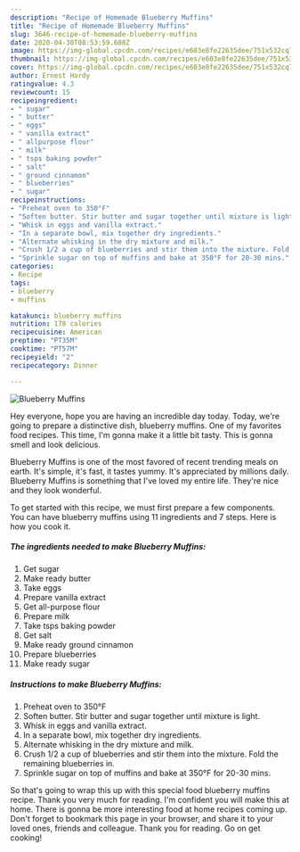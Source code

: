```yaml
---
description: "Recipe of Homemade Blueberry Muffins"
title: "Recipe of Homemade Blueberry Muffins"
slug: 3646-recipe-of-homemade-blueberry-muffins
date: 2020-04-30T08:53:59.608Z
image: https://img-global.cpcdn.com/recipes/e603e8fe22635dee/751x532cq70/blueberry-muffins-recipe-main-photo.jpg
thumbnail: https://img-global.cpcdn.com/recipes/e603e8fe22635dee/751x532cq70/blueberry-muffins-recipe-main-photo.jpg
cover: https://img-global.cpcdn.com/recipes/e603e8fe22635dee/751x532cq70/blueberry-muffins-recipe-main-photo.jpg
author: Ernest Hardy
ratingvalue: 4.3
reviewcount: 15
recipeingredient:
- " sugar"
- " butter"
- " eggs"
- " vanilla extract"
- " allpurpose flour"
- " milk"
- " tsps baking powder"
- " salt"
- " ground cinnamon"
- " blueberries"
- " sugar"
recipeinstructions:
- "Preheat oven to 350°F"
- "Soften butter. Stir butter and sugar together until mixture is light."
- "Whisk in eggs and vanilla extract."
- "In a separate bowl, mix together dry ingredients."
- "Alternate whisking in the dry mixture and milk."
- "Crush 1/2 a cup of blueberries and stir them into the mixture. Fold the remaining blueberries in."
- "Sprinkle sugar on top of muffins and bake at 350°F for 20-30 mins."
categories:
- Recipe
tags:
- blueberry
- muffins

katakunci: blueberry muffins 
nutrition: 178 calories
recipecuisine: American
preptime: "PT35M"
cooktime: "PT57M"
recipeyield: "2"
recipecategory: Dinner

---
```



![Blueberry Muffins](https://img-global.cpcdn.com/recipes/e603e8fe22635dee/751x532cq70/blueberry-muffins-recipe-main-photo.jpg)

Hey everyone, hope you are having an incredible day today. Today, we're going to prepare a distinctive dish, blueberry muffins. One of my favorites food recipes. This time, I'm gonna make it a little bit tasty. This is gonna smell and look delicious.

Blueberry Muffins is one of the most favored of recent trending meals on earth. It's simple, it's fast, it tastes yummy. It's appreciated by millions daily. Blueberry Muffins is something that I've loved my entire life. They're nice and they look wonderful.




To get started with this recipe, we must first prepare a few components. You can have blueberry muffins using 11 ingredients and 7 steps. Here is how you cook it.

<!--inarticleads1-->

##### The ingredients needed to make Blueberry Muffins:

1. Get  sugar
1. Make ready  butter
1. Take  eggs
1. Prepare  vanilla extract
1. Get  all-purpose flour
1. Prepare  milk
1. Take  tsps baking powder
1. Get  salt
1. Make ready  ground cinnamon
1. Prepare  blueberries
1. Make ready  sugar




<!--inarticleads2-->

##### Instructions to make Blueberry Muffins:

1. Preheat oven to 350°F
1. Soften butter. Stir butter and sugar together until mixture is light.
1. Whisk in eggs and vanilla extract.
1. In a separate bowl, mix together dry ingredients.
1. Alternate whisking in the dry mixture and milk.
1. Crush 1/2 a cup of blueberries and stir them into the mixture. Fold the remaining blueberries in.
1. Sprinkle sugar on top of muffins and bake at 350°F for 20-30 mins.




So that's going to wrap this up with this special food blueberry muffins recipe. Thank you very much for reading. I'm confident you will make this at home. There is gonna be more interesting food at home recipes coming up. Don't forget to bookmark this page in your browser, and share it to your loved ones, friends and colleague. Thank you for reading. Go on get cooking!
